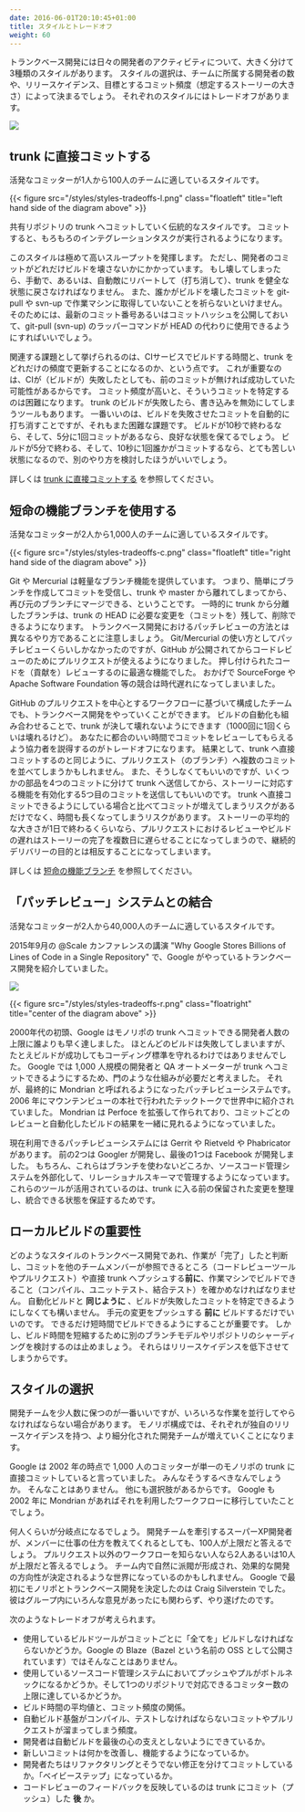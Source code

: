 ```yaml
---
date: 2016-06-01T20:10:45+01:00
title: スタイルとトレードオフ
weight: 60
---
```


<style>
figure.floatleft {
	max-width: 30%;
	width: auto\9*0.3; /* ie8 */
	height: auto;
	float: left;
	margin-top: 6px;
}
figure.floatright {
	max-width: 30%;
	width: auto\9*0.3; /* ie8 */
	height: auto;
	float: right;
	margin-top: 6px;	
}
</style>

<!-- There are broadly three styles of trunk-based development as a daily developer activity. Depending on the number of
developers in the team, the release cadence, and the desired rate of commits (assuming story-sizes that support that), 
you have trade-offs for each of the three: -->
トランクベース開発には日々の開発者のアクティビティについて、大きく分けて3種類のスタイルがあります。
スタイルの選択は、チームに所属する開発者の数や、リリースケイデンス、目標とするコミット頻度（想定するストーリーの大きさ）によって決まるでしょう。
それぞれのスタイルにはトレードオフがあります。

![](/styles/styles-tradeoffs.png)

## trunk に直接コミットする

<!-- Suitable for active committer counts between 1 and 100. -->
活発なコミッターが1人から100人のチームに適しているスタイルです。

{{< figure src="/styles/styles-tradeoffs-l.png" class="floatleft" title="left hand side of the diagram above" >}}

<!-- Traditionally Trunk-Based Development meant committing straight to the shared trunk of the VCS in question. And doing so after
a bunch of steps that together with the commit we will call integration.   -->
共有リポジトリの trunk へコミットしていく伝統的なスタイルです。
コミットすると、もろもろのインテグレーションタスクが実行されるようになります。

<!-- This is a really high throughput way of working,
but it relies on developers being extremely sure their commit is not about the break the build. If they do, then a manual 
or automatic revert gets the trunk back to a good state, and you hope nobody did a git-pull or svn-up to bring that bad 
commit into their workstation. Or you've engineered it so that does not happen - you publish a known-passing latest commit 
number or hash, and make a wrapper for git-pull (svn-up, etc) to go get that instead of HEAD. -->
このスタイルは極めて高いスループットを発揮します。
ただし、開発者のコミットがどれだけビルドを壊さないかにかかっています。
もし壊してしまったら、手動で、あるいは、自動敵にリバートして（打ち消して）、trunk を健全な状態に戻さなければなりません。
また、誰かがビルドを壊したコミットを git-pull や svn-up で作業マシンに取得していないことを祈らないといけません。
そのためには、最新のコミット番号あるいはコミットハッシュを公開しておいて、git-pull (svn-up) のラッパーコマンドが HEAD の代わりに使用できるようにすればいいでしょう。

<!-- A related challenge is how long "the build" takes to execute by the CI service, versus how frequently the trunk is updated
with commits for all the committers that could. This is important because of the build fails (CI), there could be following
commits that would pass if it were not for the preceding failing commit. To pick that a part could be a challenge of the 
commit rate is high enough. Some build-cops lock the trunk at the first sign of a breakage. Best of all is a bot that 
reverts specific commits that failed the build, but again that is hard science.  If your build is 10 seconds (start to 
finish), and there is one commit every five minutes, then you are in a good position. If your build is five minutes and 
your team's commits arrive every ten seconds, then you're in hell, and should try something else. -->
関連する課題として挙げられるのは、CIサービスでビルドする時間と、trunk をどれだけの頻度で更新することになるのか、という点です。
これが重要なのは、CIが（ビルドが）失敗したとしても、前のコミットが無ければ成功していた可能性があるからです。
コミット頻度が高いと、そういうコミットを特定するのは困難になります。
trunk のビルドが失敗したら、書き込みを無効にしてしまうツールもあります。
一番いいのは、ビルドを失敗させたコミットを自動的に打ち消すことですが、それもまた困難な課題です。
ビルドが10秒で終わるなら、そして、5分に1回コミットがあるなら、良好な状態を保てるでしょう。
ビルドが5分で終わる、そして、10秒に1回誰かがコミットするなら、とても苦しい状態になるので、別のやり方を検討したほうがいいでしょう。

<!-- See [committing straight to the trunk](/committing-straight-to-the-trunk/) for more info. -->
詳しくは [trunk に直接コミットする](/committing-straight-to-the-trunk/) を参照してください。

## 短命の機能ブランチを使用する

<!-- Suitable for active committer counts between 2 and 1000. -->
活発なコミッターが2人から1,000人のチームに適しているスタイルです。

{{< figure src="/styles/styles-tradeoffs-c.png" class="floatleft" title="right hand side of the diagram above" >}}

<!-- Git and Mercurial delivered truly lightweight branching capability. What that meant was that branches could be very quickly
created and receive commits that are momentarily divergent from trunk or master (in our case) and then be merged back later
when ready. Then finally, and crucially, the branch that facilitated that short-lived divergence could be deleted quickly
leaving only the the commits added to the effective lined of commits culminating in HEAD for trunk or master.  In that
regard it is identically to the patch review way of working for trunk based development.  That was all just a small 
data point for Git/Mercurial usage, until GitHub launches and had pull-requests as a feature from launch. Built in to that 
was a code review tool. This is a very compelling setup for unsolicited code contributions - making SourceForce and the 
Apache Software Foundation appear ancient, by comparison. -->
Git や Mercurial は軽量なブランチ機能を提供しています。
つまり、簡単にブランチを作成してコミットを受信し、trunk や master から離れてしまってから、再び元のブランチにマージできる、ということです。
一時的に trunk から分離したブランチは、trunk の HEAD に必要な変更を（コミットを）残して、削除できるようになります。
トランクベース開発におけるパッチレビューの方法とは異なるやり方であることに注意しましょう。
Git/Mercurial の使い方としてパッチレビューくらいしかなかったのですが、GitHub が公開されてからコードレビューのためにプルリクエストが使えるようになりました。
押し付けられたコードを（貢献を）レビューするのに最適な機能でした。
おかげで SourceForge や Apache Software Foundation 等の競合は時代遅れになってしまいました。

<!-- Teams can form around the GitHub pull-request workflow, and still do Trunk-Based Development. What you get (if you've
attached build automation too), is a trunk or master that's never broken (or 1/1000th as likely to). The trade-off is that 
you have to persuade co-workers to review your commit(s) in a time frame that suits you.  There's a risk that you'd end up 
putting more commits in the pull-request that the straight-to-trunk experts would do. And you don't have to - you could 
stream four separate facilitating commits all the way into the trunk, and later the fifth that would complete/activate the 
feature you were trying to implement that the Agile story/card specified. Not only is there a risk of more-commits 
than you'd do if you could push directly, there's a risk of taking more time too. If your average story size should be 
one day, a slow-review and slow-build reality for the pull-request way, might push you into multi-day stories/cards, and 
from that be doing the opposite of getting to continuous delivery. -->
GitHub のプルリクエストを中心とするワークフローに基づいて構成したチームでも、トランクベース開発をやっていくことができます。
ビルドの自動化も組み合わせることで、trunk が決して壊れないようにできます（1000回に1回くらいは壊れるけど）。
あなたに都合のいい時間でコミットをレビューしてもらえるよう協力者を説得するのがトレードオフになります。
結果として、trunk へ直接コミットするのと同じように、プルリクエスト（のブランチ）へ複数のコミットを並べてしまうかもしれません。
また、そうしなくてもいいのですが、いくつかの部品を4つのコミットに分けて trunk へ送信してから、ストーリーに対応する機能を有効化する5つ目のコミットを送信してもいいのです。
trunk へ直接コミットできるようにしている場合と比べてコミットが増えてしまうリスクがあるだけでなく、時間も長くなってしまうリスクがあります。
ストーリーの平均的な大きさが1日で終わるくらいなら、プルリクエストにおけるレビューやビルドの遅れはストーリーの完了を複数日に遅らせることになってしまうので、継続的デリバリーの目的とは相反することになってしまいます。

<!-- See [short-lived feature branches](/short-lived-feature-branches/) for more info. -->
詳しくは [短命の機能ブランチ](/short-lived-feature-branches/) を参照してください。

## 「パッチレビュー」システムとの結合

<!-- Suitable for active committer counts between 2 and 40,000. -->
活発なコミッターが2人から40,000人のチームに適しているスタイルです。

<!-- "We do Trunk-Based Development" - Googler Rachel Potvin - @Scale keynote, Sept 2015 (14 mins in): -->
2015年9月の @Scale カンファレンスの講演 "Why Google Stores Billions of Lines of Code in a Single Repository" で、Google がやっているトランクベース開発を紹介していました。

![](/branch-for-release/atscale.png)

{{< figure src="/styles/styles-tradeoffs-r.png" class="floatright" title="center of the diagram above" >}}

<!-- Perhaps before others in the early 2000's, Google hit a ceiling on how many developers could commit to a trunk in a monorepo,
without tripping each other up. That would be build-breakages mostly, but also commits that wouldn't be up to coding standards
even if the build still passed.  Say Google managed to get 1000 developers and QA automators working in with commits straight 
into the trunk, before deciding that something needed to gate that. What resulted was a patch review system that would
ultimately be called Mondrian and be announced to the world in 2006 at a tech talk in Mountain View.  This was a system that
Google had written to augment Perforce (the VCS they used up to 2012), to provide a place where code could be reviewed per-commit, and
also build-automation results could collated.  -->
2000年代の初頭、Google はモノリポの trunk へコミットできる開発者人数の上限に誰よりも早く達しました。
ほとんどのビルドは失敗してしまいますが、たとえビルドが成功してもコーディング標準を守れるわけではありませんでした。
Google では 1,000 人規模の開発者と QA オートメーターが trunk へコミットできるようにするため、門のような仕組みが必要だと考えました。
それが、最終的に Mondrian と呼ばれるようになったパッチレビューシステムです。
2006 年にマウンテンビューの本社で行われたテックトークで世界中に紹介されていました。
Mondrian は Perfoce を拡張して作られており、コミットごとのレビューと自動化したビルドの結果を一緒に見れるようになっていました。

<!-- Today, patch review systems include Gerrit, Rietveld and Phabricator The latter by Facebook, and the first two with Googler
involvement.  These are not branches of course, they are held outside source-control in a relational schema. Their reason 
for existence is to marshal pending change, before that arrives in trunk/master and guarantee that it is good to be 
integrated.  -->
現在利用できるパッチレビューシステムには Gerrit や Rietveld や Phabricator があります。
前の2つは Googler が開発し、最後の1つは Facebook が開発しました。
もちろん、これらはブランチを使わないどころか、ソースコード管理システムを外部化して、リレーショナルスキーマで管理するようになっています。
これらのツールが活用されているのは、trunk に入る前の保留された変更を整理し、統合できる状態を保証するためです。

## ローカルビルドの重要性

<!-- In all variants of Trunk-Based Development teams run the full build locally (compile, unit tests, a range of integration tests) and see that pass, **before** declaring 'done' and committing/pushing the work to the eyes of teammates and bots (code review / pull-request), or directly into trunk/master. They do not **at all** use build automation as a crutch in order to determine whether their commit(s) were good or bad. Instead they determine that themselves on their dev workstation or containers/VMs that are dedicated to them, and do so **before** the push something towards code review and bot scrutiny.  As mentioned above keeping this build fast is very important, and not having a fast build is one of the key drivers to other branching models and repo sharding. Indeed it is one of the key drivers to slower release cadences too. -->
どのようなスタイルのトランクベース開発であれ、作業が「完了」したと判断し、コミットを他のチームメンバーが参照できるところ（コードレビューツールやプルリクエスト）や直接 trunk へプッシュする**前に**、作業マシンでビルドできること（コンパイル、ユニットテスト、結合テスト）を確かめなければなりません。
自動化ビルドと **同じように** 、ビルドが失敗したコミットを特定できるようにしなくても構いません。
手元の変更をプッシュする **前に** ビルドするだけでいいのです。
できるだけ短時間でビルドできるようにすることが重要です。
しかし、ビルド時間を短縮するために別のブランチモデルやリポジトリのシャーディングを検討するのは止めましょう。
それらはリリースケイデンスを低下させてしまうからです。

## スタイルの選択

<!-- While it is best to keep developer teams small, sometime there are business pressures to grow a dev to in order to do
more in parallel. Indeed, with monorepo configurations that could be more dev teams sharing one repo, even if they
have their own release cadences, and separate team organization to other teams. -->
開発チームを少人数に保つのが一番いいですが、いろいろな作業を並行してやらなければならない場合があります。
モノリポ構成では、それぞれが独自のリリースケイデンスを持つ、より細分化された開発チームが増えていくことになります。

<!-- If Google had (say) 1000 committers doing "straight to the trunk" for a single monorepo back in 2002, should you?  No, not
since alternates are now possible. If Google had the Mondrian of 2006 back in 2002, they would have moved to that way of working sooner.  -->
Google は 2002 年の時点で 1,000 人のコミッターが単一のモノリポの trunk に直接コミットしていると言っていました。
みんなそうするべきなんでしょうか。
そんなことはありません。
他にも選択肢があるからです。
Google も 2002 年に Mondrian があればそれを利用したワークフローに移行していたことでしょう。

<!-- What is the cut off point today?  Super skilled XP era developers who are in charge of dev teams and can train developers in the applicable
way of working, might say the cut-off is now 100 committers. People who've only ever know the pull-request way of working may 
suggest 10 committers is the cut off point. They may even make a case for 2 committers.  You could well be in a world 
where quorums naturally form within teams, leading to new development directions are effectively set.  In Google, it was 
employee #1 Craig Silverstein who initially held Google to the monorepo and trunk-based development. And he perhaps did 
that despite quorums forming and group wishes to do something else. -->
何人くらいが分岐点になるでしょう。
開発チームを牽引するスーパーXP開発者が、メンバーに仕事の仕方を教えてくれるとしても、100人が上限だと答えるでしょう。
プルリクエスト以外のワークフローを知らない人なら2人あるいは10人が上限だと答えるでしょう。
チーム内で自然に派閥が形成され、効果的な開発の方向性が決定されるような世界になっているのかもしれません。
Google で最初にモノリポとトランクベース開発を決定したのは Craig Silverstein でした。
彼はグループ内にいろんな意見があったにも関わらず、やり遂げたのです。

<!-- A list of trade-offs are: -->
次のようなトレードオフが考えられます。

<!-- * Whether your build technology needs to build 'everything' for every commit. Google's Blaze (Bazel in opensource-land) does not.
* Whether your source-control system has a push/pull bottleneck and whether you've reached that with all the committers in one repo
* The median build duration, versus that commit rate.
* How often your build-automation infra falls behind the commits/pull-requests that need to be compiled/tested.
* Whether your developers can avoid using the automated builds as a crutch
* Whether follow up commits are a workable way of addressing things that need improvements
* Whether the developers are good at separating refactoring commits from functional commits, and indeed "baby commits" generally.
* Whether your team can handle code-review feedback **after** commit/push to trunk/master or not -->
* 使用しているビルドツールがコミットごとに「全てを」ビルドしなければならないかどうか。Google の Blaze（Bazel という名前の OSS として公開されています）ではそんなことはありません。
* 使用しているソースコード管理システムにおいてプッシュやプルがボトルネックになるかどうか。そして1つのリポジトリで対応できるコミッター数の上限に達しているかどうか。
* ビルド時間の平均値と、コミット頻度の関係。
* 自動ビルド基盤がコンパイル、テストしなければならないコミットやプルリクエストが溜まってしまう頻度。
* 開発者は自動ビルドを最後の心の支えとしないようにできているか。
* 新しいコミットは何かを改善し、機能するようになっているか。
* 開発者たちはリファクタリングとそうでない修正を分けてコミットしているか。「ベイビーステップ」になっているか。
* コードレビューのフィードバックを反映しているのは trunk にコミット（プッシュ）した **後** か。
